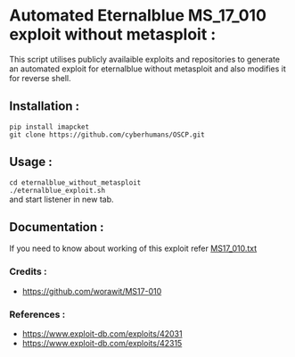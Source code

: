 # Automated Eternalblue MS_17_010 exploit without metasploit : #

This script utilises publicly availaible exploits and repositories to generate an automated exploit for eternalblue without metasploit and also modifies it for reverse shell. 

## Installation : ##
`pip install imapcket`  
`git clone https://github.com/cyberhumans/OSCP.git`  

## Usage : ##
`cd eternalblue_without_metasploit`  
`./eternalblue_exploit.sh`   
and start listener in new tab.

## Documentation : ##
If you need to know about working of this exploit refer [MS17_010.txt](https://github.com/cyberhumans/OSCP/blob/master/eternalblue_without_metasploit/MS_17_010.txt)

### Credits : ##
* https://github.com/worawit/MS17-010

### References : ###
* https://www.exploit-db.com/exploits/42031
* https://www.exploit-db.com/exploits/42315

